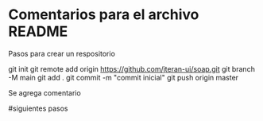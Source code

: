 # Comentarios para el archivo README

Pasos para crear un respositorio

git init
git remote add origin https://github.com/jteran-ui/soap.git
git branch -M main
git add .
git commit -m "commit inicial"
git push origin master




Se agrega comentario

#siguientes pasos